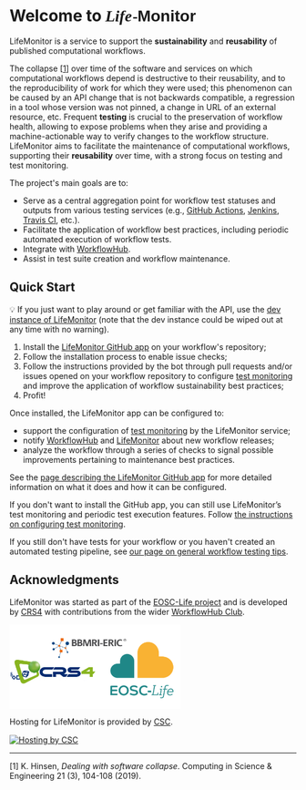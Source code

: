 # Welcome to <span style="font-style: italic; font-family: Baskerville,Baskerville Old Face,Hoefler Text,Garamond,Times New Roman,serif;">Life</span><span class="small" style="font-size: 75%; margin: 0 -1px 0 1px;">-</span><span style="font-weight: bold; font-family: Gill Sans,Gill Sans MT,Calibri,sans-serif;">Monitor</span>

LifeMonitor is a service to support the **sustainability** and **reusability**
of published computational workflows.

The collapse [[1](#hinsen2019)] over time of the software and services on
which computational workflows depend is destructive to their reusability, and
to the reproducibility of work for which they were used; this phenomenon
can be caused by an API change that is not backwards compatible, a regression
in a tool whose version was not pinned, a change in URL of an external
resource, etc. Frequent **testing** is crucial to the preservation of workflow
health, allowing to expose problems when they arise and providing a
machine-actionable way to verify changes to the workflow
structure. LifeMonitor aims to facilitate the maintenance of computational
workflows, supporting their **reusability** over time, with a strong focus on
testing and test monitoring.

The project's main goals are to:

* Serve as a central aggregation point for workflow test statuses and outputs
  from various testing services (e.g., [GitHub
  Actions](https://docs.github.com/en/actions),
  [Jenkins](https://www.jenkins.io/), [Travis CI](https://travis-ci.org/),
  etc.).
* Facilitate the application of workflow best practices, including periodic
  automated execution of workflow tests.
* Integrate with [WorkflowHub](https://about.workflowhub.eu/).
* Assist in test suite creation and workflow maintenance.

## Quick Start

:bulb: If you just want to play around or get familiar with the API, use the
[dev instance of LifeMonitor](https://app.dev.lifemonitor.eu) (note that the dev
instance could be wiped out at any time with no warning).

1. Install the [LifeMonitor GitHub app](https://github.com/apps/lifemonitor) on
   your workflow's repository;
2. Follow the installation process to enable issue checks;
3. Follow the instructions provided by the bot through pull requests and/or
   issues opened on your workflow repository to configure [test
   monitoring](./lm_test_monitoring) and improve the application of workflow
   sustainability best practices;
4. Profit!

Once installed, the LifeMonitor app can be configured to:

* support the configuration of [test monitoring](./lm_test_monitoring) by the
  LifeMonitor service;
* notify [WorkflowHub](https://about.workflowhub.eu/) and
  [LifeMonitor](https://app.lifemonitor.eu/) about new workflow releases;
* analyze the workflow through a series of checks to signal possible
  improvements pertaining to maintenance best practices.

See the
[page describing the LifeMonitor GitHub app](lm_wft_best_practices_github_app)
for more detailed information on what it does and how it can be configured.

If you don't want to install the GitHub app, you can still use LifeMonitor’s
test monitoring and periodic test execution features. Follow [the instructions
on configuring test monitoring](./lm_test_monitoring).

If you still don't have tests for your workflow or you haven't created an
automated testing pipeline, see [our page on general workflow testing
tips](./reference_general_workflow_testing_tips).


## Acknowledgments

LifeMonitor was started as part of the [EOSC-Life
project](https://www.eosc-life.eu/) and is developed by
[CRS4](https://www.crs4.it/) with contributions from the wider
[WorkflowHub Club](https://about.workflowhub.eu/project/community/#workflowhub-club).
<div>
  <a title="Acknowledgments" href="https://www.eosc-life.eu">
    <img alt="Acknowledgments"
         width="300px"
         src="https://github.com/crs4/life_monitor/raw/master/docs/footer-logo.svg" style="vertical-align: middle" />
  </a>
</div>

Hosting for LifeMonitor is provided by [CSC](https://www.csc.fi/en/).
<div>
  <a title="Hosting-CSC" href="https://www.csc.fi/en">
    <img alt="Hosting by CSC"
         width="300px"
         src="images/csc.png" style="vertical-align: middle" />
  </a>
</div>

---
<a name="hinsen2019">[1]</a> K. Hinsen, <em>Dealing with software collapse</em>.
Computing in Science & Engineering 21 (3), 104-108 (2019).
